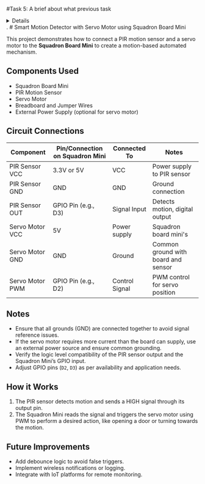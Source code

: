 #Task 5: A brief about what previous task  

<details> from the task 4, if see the Verilog code used in it, it is having hardcoded instructions, which is not equivalent to the standard ISA encoding for RISCV. For example: for the add instruction `add r1, r2, r3 ` riscv encoding is 0x3100b3 where as in our simulation waveform we have got 0x 02208300 that make our design check failed for the System on Chip Design flow (not inside our course scope) </details>.  
# Smart Motion Detector with Servo Motor using Squadron Board Mini

This project demonstrates how to connect a PIR motion sensor and a servo motor to the **Squadron Board Mini** to create a motion-based automated mechanism.

## Components Used
- Squadron Board Mini
- PIR Motion Sensor
- Servo Motor
- Breadboard and Jumper Wires
- External Power Supply (optional for servo motor)

## Circuit Connections

| Component        | Pin/Connection on Squadron Mini | Connected To | Notes |
|-----------------|---------------------------------|--------------|------|
| PIR Sensor VCC   | 3.3V or 5V                      | VCC          | Power supply to PIR sensor |
| PIR Sensor GND   | GND                             | GND          | Ground connection |
| PIR Sensor OUT   | GPIO Pin (e.g., D3)             | Signal Input | Detects motion, digital output |
| Servo Motor VCC  | 5V                              | Power supply | Squadron board mini's  |
| Servo Motor GND  | GND                             | Ground      | Common ground with board and sensor |
| Servo Motor PWM  | GPIO Pin (e.g., D2)             | Control Signal | PWM control for servo position |

## Notes
- Ensure that all grounds (GND) are connected together to avoid signal reference issues.
- If the servo motor requires more current than the board can supply, use an external power source and ensure common grounding.
- Verify the logic level compatibility of the PIR sensor output and the Squadron Mini’s GPIO input.
- Adjust GPIO pins (`D2`, `D3`) as per availability and application needs.

## How it Works
1. The PIR sensor detects motion and sends a HIGH signal through its output pin.
2. The Squadron Mini reads the signal and triggers the servo motor using PWM to perform a desired action, like opening a door or turning towards the motion.

## Future Improvements
- Add debounce logic to avoid false triggers.
- Implement wireless notifications or logging.
- Integrate with IoT platforms for remote monitoring.


